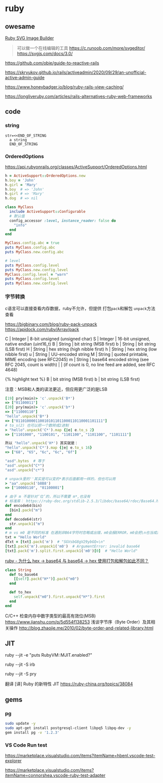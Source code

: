 # ruby

## owesame

[Ruby SVG Image Builder](https://github.com/DannyBen/victor)
> 可以做一个在线编辑的工具
> https://c.runoob.com/more/svgeditor/
> https://svgjs.com/docs/3.0/

https://github.com/obie/guide-to-reactive-rails

https://skryukov.github.io/rails/activeadmin/2020/09/29/an-unofficial-active-admin-guide

https://www.honeybadger.io/blog/ruby-rails-view-caching/

https://longliveruby.com/articles/rails-alternatives-ruby-web-frameworks

## code

### string
```
str=<<END_OF_STRING
  a string
  END_OF_STRING
```

### OrderedOptions

https://api.rubyonrails.org/classes/ActiveSupport/OrderedOptions.html
```ruby
h = ActiveSupport::OrderedOptions.new
h.boy = 'John'
h.girl = 'Mary'
h.boy  # => 'John'
h.girl # => 'Mary'
h.dog  # => nil

class MyClass
  include ActiveSupport::Configurable
  # 默认值 
  config_accessor :level, instance_reader: false do
    "info"
  end
end

MyClass.config.abc = true
puts MyClass.config.abc
puts MyClass.new.config.abc

# level
puts MyClass.config.level
puts MyClass.new.config.level
MyClass.config.level = "warn"
puts MyClass.config.level
puts MyClass.new.config.level
```

### 字节转换

c语言可以直接查看内存数据，ruby不允许，但提供 打包`pack`和解包 `unpack`方法查看

https://bigbinary.com/blog/ruby-pack-unpack
https://apidock.com/ruby/Array/pack

C             | Integer | 8-bit unsigned (unsigned char)
S             | Integer | 16-bit unsigned, native endian (uint16_t)
B            | String  | bit string (MSB first)
b            | String  | bit string (LSB first)
H            | String  | hex string (high nibble first)
h            | String  | hex string (low nibble first)
u            | String  | UU-encoded string
M            | String  | quoted printable, MIME encoding (see RFC2045)
m            | String  | base64 encoded string (see RFC 2045, count is width)
             |         | (if count is 0, no line feed are added, see RFC 4648)

{% highlight text %}
B | bit string (MSB first)
b | bit string (LSB first)

注意：MSB和人类的读法更近，但应用更广泛的是LSB

```ruby
[19] pry(main)> 'c'.unpack('B*')
=> ["01100011"]
[20] pry(main)> 'c'.unpack('b*')
=> ["11000110"]
"hello".unpack('B*')
=> ["0110100001100101011011000110110001101111"]
# to_s(2) 也可以把一个数转成2进制
> "hello".unpack('C*').map {|e| e.to_s 2}
=> ["1101000", "1100101", "1101100", "1101100", "1101111"]

所以 "hello".unpack('H*') 其实就是：
"hello".unpack('C*').map {|e| e.to_s 16}
=> ["68", "65", "6c", "6c", "6f"]

"asd".bytes  # 等于
"asd".unpack("C*")
"asd".unpack("c*")

# unpack里的''其实是可以变的*表示后面都用一样的，但也可以用
> "aa".unpack('b8B8')
=> ["10000110", "01100001"]

# 由于 m 不是针对‘位’的，所以不需要 m*,也没有
# 标准库： https://ruby-doc.org/stdlib-2.5.3/libdoc/base64/rdoc/Base64.html
def encode64(bin)
  [bin].pack("m")
end
def decode64(str)
  str.unpack1("m")
end
# m vs m0 是不同的标准 在遇到非B64字符时忽略或出错，m0会报ERROR，m0会把\n也当成异常字符，在使用前应该清除
txt = "Hello World"
dTxt = [txt].pack('m')  # "SGVsbG8gV29ybGQ=\n"
[txt].pack('m').unpack1('m0')  # ArgumentError: invalid base64
[txt].pack('m').split.first.unpack1('m0')[0]  # "Hello World"
```

[ruby - 为什么 hex -> base64 与 base64 -> hex 使用打包和解包如此不同？](https://www.coder.work/article/1080725)


```ruby
class String
  def to_base64
    [[self].pack("H*")].pack("m0")
  end

  def to_hex
    self.unpack("m0").first.unpack("H*").first
  end
end
```

C/C++ 检查内存中数字类型的最高有效位(MSB)
https://www.jianshu.com/p/5d554f138253
浅谈字节序（Byte Order）及其相关操作
http://blog.zhaojie.me/2010/02/byte-order-and-related-library.html


## JIT

ruby --jit -e "puts RubyVM::MJIT.enabled?"

ruby --jit -S irb

ruby --jit -S pry

翻译 [译] Ruby 的新特性 JIT
https://ruby-china.org/topics/38084

## gems

### pg
```bash
sudo update -y
sudo apt-get install postgresql-client libpq5 libpq-dev -y
gem install pg -v '1.2.3'
```

### VS Code Run test

https://marketplace.visualstudio.com/items?itemName=hbenl.vscode-test-explorer

https://marketplace.visualstudio.com/items?itemName=connorshea.vscode-ruby-test-adapter

